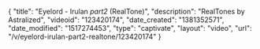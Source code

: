 {
    "title": "Eyelord - Irulan _part2_ (RealTone)",
    "description": "RealTones by Astralized",
    "videoid": "123420174",
    "date_created": "1381352571",
    "date_modified": "1517274453",
    "type": "captivate",
    "layout": "video",
    "url": "\/v\/eyelord-irulan-part2-realtone\/123420174"
}